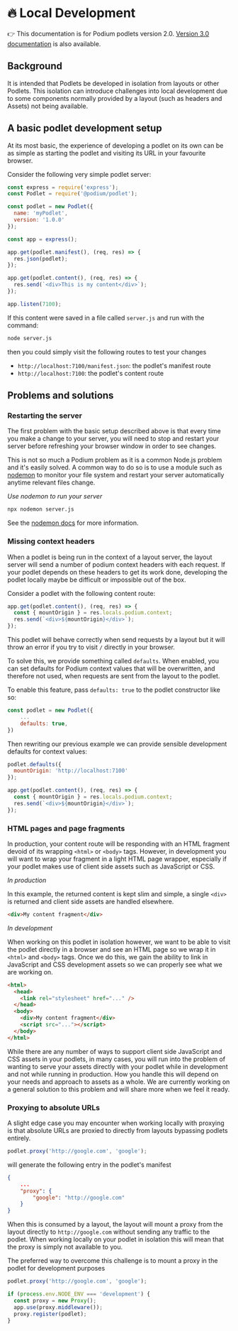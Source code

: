 # 🔥 Local Development

👉 This documentation is for Podium podlets version 2.0. [Version 3.0 documentation](/docs/podlets/local_development.html) is also available.

## Background

It is intended that Podlets be developed in isolation from layouts or other Podlets. This isolation can introduce challenges into local development due to some components normally provided by a layout (such as headers and Assets) not being available.

## A basic podlet development setup

At its most basic, the experience of developing a podlet on its own can be as simple as starting the podlet and visiting its URL in your favourite browser.

Consider the following very simple podlet server:

```js
const express = require('express');
const Podlet = require('@podium/podlet');

const podlet = new Podlet({
  name: 'myPodlet',
  version: '1.0.0'
});

const app = express();

app.get(podlet.manifest(), (req, res) => {
  res.json(podlet);
});

app.get(podlet.content(), (req, res) => {
  res.send(`<div>This is my content</div>`);
});

app.listen(7100);
```

If this content were saved in a file called `server.js` and run with the command:

```bash
node server.js
```

then you could simply visit the following routes to test your changes

- `http://localhost:7100/manifest.json`: the podlet's manifest route
- `http://localhost:7100`: the podlet's content route

## Problems and solutions

### Restarting the server

The first problem with the basic setup described above is that every time you make a change to your server, you will need to stop and restart your server before refreshing your browser window in order to see changes.

This is not so much a Podium problem as it is a common Node.js problem and it's easily solved. A common way to do so is to use a module such as [nodemon](http://nodemon.io) to monitor your file system and restart your server automatically anytime relevant files change.

_Use nodemon to run your server_

```bash
npx nodemon server.js
```

See the [nodemon docs](https://github.com/remy/nodemon#nodemon) for more information.

### Missing context headers

When a podlet is being run in the context of a layout server, the layout server will send a number of podium context headers with each request. If your podlet depends on these headers to get its work done, developing the podlet locally maybe be difficult or impossible out of the box.

Consider a podlet with the following content route:

```js
app.get(podlet.content(), (req, res) => {
  const { mountOrigin } = res.locals.podium.context;
  res.send(`<div>${mountOrigin}</div>`);
});
```

This podlet will behave correctly when send requests by a layout but it will throw an error if you try to visit `/` directly in your browser.

To solve this, we provide something called `defaults`. When enabled, you can set defaults for Podium context values that will be overwritten, and therefore not used, when requests are sent from the layout to the podlet.

To enable this feature, pass `defaults: true` to the podlet constructor like so:

```js
const podlet = new Podlet({
    ...
    defaults: true,
})
```

Then rewriting our previous example we can provide sensible development defaults for context values:

```js
podlet.defaults({
  mountOrigin: 'http://localhost:7100'
});

app.get(podlet.content(), (req, res) => {
  const { mountOrigin } = res.locals.podium.context;
  res.send(`<div>${mountOrigin}</div>`);
});
```

### HTML pages and page fragments

In production, your content route will be responding with an HTML fragment devoid of its wrapping `<html>` or `<body>` tags. However, in development you will want to wrap your fragment in a light HTML page wrapper, especially if your podlet makes use of client side assets such as JavaScript or CSS.

_In production_

In this example, the returned content is kept slim and simple, a single `<div>` is returned and client side assets are handled elsewhere.

```html
<div>My content fragment</div>
```

_In development_

When working on this podlet in isolation however, we want to be able to visit the podlet directly in a browser and see an HTML page so we wrap it in `<html>` and `<body>` tags. Once we do this, we gain the ability to link in JavaScript and CSS development assets so we can properly see what we are working on.

```html
<html>
  <head>
    <link rel="stylesheet" href="..." />
  </head>
  <body>
    <div>My content fragment</div>
    <script src="..."></script>
  </body>
</html>
```

While there are any number of ways to support client side JavaScript and CSS assets in your podlets, in many cases, you will run into the problem of wanting to serve your assets directly with your podlet while in development and not while running in production. How you handle this will depend on your needs and approach to assets as a whole. We are currently working on a general solution to this problem and will share more when we feel it ready.

### Proxying to absolute URLs

A slight edge case you may encounter when working locally with proxying is that absolute URLs are proxied to directly from layouts bypassing podlets entirely.

```js
podlet.proxy('http://google.com', 'google');
```

will generate the following entry in the podlet's manifest

```json
{
    ...
    "proxy": {
        "google": "http://google.com"
    }
}
```

When this is consumed by a layout, the layout will mount a proxy from the layout directly to `http://google.com` without sending any traffic to the podlet. When working locally on your podlet in isolation this will mean that the proxy is simply not available to you.

The preferred way to overcome this challenge is to mount a proxy in the podlet for development purposes

```js
podlet.proxy('http://google.com', 'google');

if (process.env.NODE_ENV === 'development') {
  const proxy = new Proxy();
  app.use(proxy.middleware());
  proxy.register(podlet);
}
```
